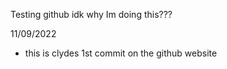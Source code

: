 Testing github idk why Im doing this???

11/09/2022
* this is clydes 1st commit on the github website
